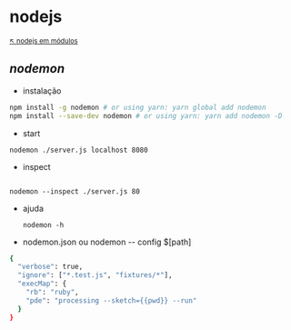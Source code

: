 # nodejs 

<sub>[:arrow_upper_left: nodejs em módulos](../readme.md)<sub>

## *nodemon*


- instalação
```bash
npm install -g nodemon # or using yarn: yarn global add nodemon
npm install --save-dev nodemon # or using yarn: yarn add nodemon -D
```

- start
```
nodemon ./server.js localhost 8080
```

- inspect
```

nodemon --inspect ./server.js 80
```

- ajuda
    ```
    nodemon -h
    ```

- nodemon.json ou nodemon -- config $[path]
```bash
{
  "verbose": true,
  "ignore": ["*.test.js", "fixtures/*"],
  "execMap": {
    "rb": "ruby",
    "pde": "processing --sketch={{pwd}} --run"
  }
}
```